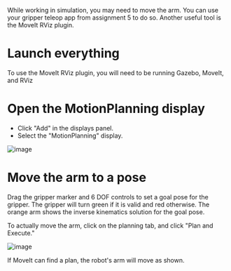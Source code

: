 While working in simulation, you may need to move the arm.
You can use your gripper teleop app from assignment 5 to do so.
Another useful tool is the MoveIt RViz plugin.

# Launch everything
To use the MoveIt RViz plugin, you will need to be running Gazebo, MoveIt, and RViz

# Open the MotionPlanning display
- Click "Add" in the displays panel.
- Select the "MotionPlanning" display.

![image](https://user-images.githubusercontent.com/1175286/36002604-9b3dd3b4-0cdf-11e8-9477-eacbbe231a57.png)

# Move the arm to a pose
Drag the gripper marker and 6 DOF controls to set a goal pose for the gripper.
The gripper will turn green if it is valid and red otherwise.
The orange arm shows the inverse kinematics solution for the goal pose.

To actually move the arm, click on the planning tab, and click "Plan and Execute."

![image](https://user-images.githubusercontent.com/1175286/36002752-2635c24c-0ce0-11e8-881a-a9bd5a55a20c.png)

If MoveIt can find a plan, the robot's arm will move as shown.


